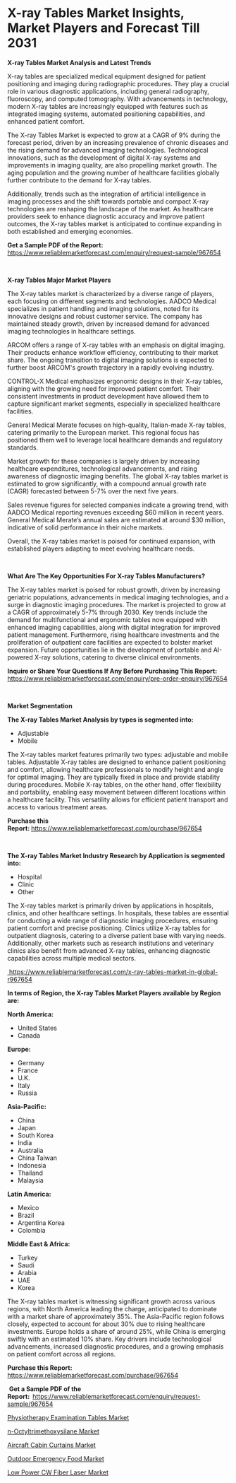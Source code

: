 <p><h1>X-ray Tables Market Insights, Market Players and Forecast Till 2031</h1></p><p><strong>X-ray Tables Market Analysis and Latest Trends</strong></p>
<p><p>X-ray tables are specialized medical equipment designed for patient positioning and imaging during radiographic procedures. They play a crucial role in various diagnostic applications, including general radiography, fluoroscopy, and computed tomography. With advancements in technology, modern X-ray tables are increasingly equipped with features such as integrated imaging systems, automated positioning capabilities, and enhanced patient comfort.</p><p>The X-ray Tables Market is expected to grow at a CAGR of 9% during the forecast period, driven by an increasing prevalence of chronic diseases and the rising demand for advanced imaging technologies. Technological innovations, such as the development of digital X-ray systems and improvements in imaging quality, are also propelling market growth. The aging population and the growing number of healthcare facilities globally further contribute to the demand for X-ray tables.</p><p>Additionally, trends such as the integration of artificial intelligence in imaging processes and the shift towards portable and compact X-ray technologies are reshaping the landscape of the market. As healthcare providers seek to enhance diagnostic accuracy and improve patient outcomes, the X-ray tables market is anticipated to continue expanding in both established and emerging economies.</p></p>
<p><strong>Get a Sample PDF of the Report:&nbsp;</strong> <a href="https://www.reliablemarketforecast.com/enquiry/request-sample/967654?utm_campaign=1167&utm_medium=2&utm_source=Github&utm_content=ia&utm_term=30102024&utm_id=x-ray-tables">https://www.reliablemarketforecast.com/enquiry/request-sample/967654</a></p>
<p>&nbsp;</p>
<p><strong>X-ray Tables Major Market Players</strong></p>
<p><p>The X-ray tables market is characterized by a diverse range of players, each focusing on different segments and technologies. AADCO Medical specializes in patient handling and imaging solutions, noted for its innovative designs and robust customer service. The company has maintained steady growth, driven by increased demand for advanced imaging technologies in healthcare settings.</p><p>ARCOM offers a range of X-ray tables with an emphasis on digital imaging. Their products enhance workflow efficiency, contributing to their market share. The ongoing transition to digital imaging solutions is expected to further boost ARCOM's growth trajectory in a rapidly evolving industry.</p><p>CONTROL-X Medical emphasizes ergonomic designs in their X-ray tables, aligning with the growing need for improved patient comfort. Their consistent investments in product development have allowed them to capture significant market segments, especially in specialized healthcare facilities.</p><p>General Medical Merate focuses on high-quality, Italian-made X-ray tables, catering primarily to the European market. This regional focus has positioned them well to leverage local healthcare demands and regulatory standards.</p><p>Market growth for these companies is largely driven by increasing healthcare expenditures, technological advancements, and rising awareness of diagnostic imaging benefits. The global X-ray tables market is estimated to grow significantly, with a compound annual growth rate (CAGR) forecasted between 5-7% over the next five years.</p><p>Sales revenue figures for selected companies indicate a growing trend, with AADCO Medical reporting revenues exceeding $60 million in recent years. General Medical Merate’s annual sales are estimated at around $30 million, indicative of solid performance in their niche markets.</p><p>Overall, the X-ray tables market is poised for continued expansion, with established players adapting to meet evolving healthcare needs.</p></p>
<p>&nbsp;</p>
<p><strong>What Are The Key Opportunities For X-ray Tables Manufacturers?</strong></p>
<p><p>The X-ray tables market is poised for robust growth, driven by increasing geriatric populations, advancements in medical imaging technologies, and a surge in diagnostic imaging procedures. The market is projected to grow at a CAGR of approximately 5-7% through 2030. Key trends include the demand for multifunctional and ergonomic tables now equipped with enhanced imaging capabilities, along with digital integration for improved patient management. Furthermore, rising healthcare investments and the proliferation of outpatient care facilities are expected to bolster market expansion. Future opportunities lie in the development of portable and AI-powered X-ray solutions, catering to diverse clinical environments.</p></p>
<p><strong>Inquire or Share Your Questions If Any Before Purchasing This Report:</strong> <a href="https://www.reliablemarketforecast.com/enquiry/pre-order-enquiry/967654?utm_campaign=1167&utm_medium=2&utm_source=Github&utm_content=ia&utm_term=30102024&utm_id=x-ray-tables">https://www.reliablemarketforecast.com/enquiry/pre-order-enquiry/967654</a></p>
<p>&nbsp;</p>
<p><strong>Market Segmentation</strong></p>
<p><strong>The X-ray Tables Market Analysis by types is segmented into:</strong></p>
<p><ul><li>Adjustable</li><li>Mobile</li></ul></p>
<p><p>The X-ray tables market features primarily two types: adjustable and mobile tables. Adjustable X-ray tables are designed to enhance patient positioning and comfort, allowing healthcare professionals to modify height and angle for optimal imaging. They are typically fixed in place and provide stability during procedures. Mobile X-ray tables, on the other hand, offer flexibility and portability, enabling easy movement between different locations within a healthcare facility. This versatility allows for efficient patient transport and access to various treatment areas.</p></p>
<p><strong>Purchase this Report:&nbsp;</strong><a href="https://www.reliablemarketforecast.com/purchase/967654?utm_campaign=1167&utm_medium=2&utm_source=Github&utm_content=ia&utm_term=30102024&utm_id=x-ray-tables">https://www.reliablemarketforecast.com/purchase/967654</a></p>
<p>&nbsp;</p>
<p><strong>The X-ray Tables Market Industry Research by Application is segmented into:</strong></p>
<p><ul><li>Hospital</li><li>Clinic</li><li>Other</li></ul></p>
<p><p>The X-ray tables market is primarily driven by applications in hospitals, clinics, and other healthcare settings. In hospitals, these tables are essential for conducting a wide range of diagnostic imaging procedures, ensuring patient comfort and precise positioning. Clinics utilize X-ray tables for outpatient diagnosis, catering to a diverse patient base with varying needs. Additionally, other markets such as research institutions and veterinary clinics also benefit from advanced X-ray tables, enhancing diagnostic capabilities across multiple medical sectors.</p></p>
<p><a href="https://www.reliablemarketforecast.com/x-ray-tables-market-in-global-r967654?utm_campaign=1167&utm_medium=2&utm_source=Github&utm_content=ia&utm_term=30102024&utm_id=x-ray-tables">&nbsp;https://www.reliablemarketforecast.com/x-ray-tables-market-in-global-r967654</a></p>
<p><strong>In terms of Region, the X-ray Tables Market Players available by Region are:</strong></p>
<p>
    <p> <strong> North America: </strong>
        <ul>
            <li>United States</li>
            <li>Canada</li>
        </ul>
        </p> 
    <p> <strong> Europe: </strong>
        <ul>
            <li>Germany</li>
            <li>France</li>
            <li>U.K.</li>
            <li>Italy</li>
            <li>Russia</li>
        </ul>
        </p> 
    <p> <strong> Asia-Pacific: </strong>
        <ul>
            <li>China</li>
            <li>Japan</li>
            <li>South Korea</li>
            <li>India</li>
            <li>Australia</li>
            <li>China Taiwan</li>
            <li>Indonesia</li>
            <li>Thailand</li>
            <li>Malaysia</li>
        </ul>
        </p> 
    <p> <strong> Latin America: </strong>
        <ul>
            <li>Mexico</li>
            <li>Brazil</li>
            <li>Argentina Korea</li>
            <li>Colombia</li>
        </ul>
        </p> 
    <p> <strong> Middle East & Africa: </strong>
        <ul>
            <li>Turkey</li>
            <li>Saudi</li>
            <li>Arabia</li>
            <li>UAE</li>
            <li>Korea</li>
        </ul>
    </p>
    </p>
<p><p>The X-ray tables market is witnessing significant growth across various regions, with North America leading the charge, anticipated to dominate with a market share of approximately 35%. The Asia-Pacific region follows closely, expected to account for about 30% due to rising healthcare investments. Europe holds a share of around 25%, while China is emerging swiftly with an estimated 10% share. Key drivers include technological advancements, increased diagnostic procedures, and a growing emphasis on patient comfort across all regions.</p></p>
<p><strong>Purchase this Report: </strong><a href="https://www.reliablemarketforecast.com/purchase/967654?utm_campaign=1167&utm_medium=2&utm_source=Github&utm_content=ia&utm_term=30102024&utm_id=x-ray-tables">https://www.reliablemarketforecast.com/purchase/967654</a></p>
<p>&nbsp;<strong>Get a Sample PDF of the Report:&nbsp;&nbsp;</strong><a href="https://www.reliablemarketforecast.com/enquiry/request-sample/967654?utm_campaign=1167&utm_medium=2&utm_source=Github&utm_content=ia&utm_term=30102024&utm_id=x-ray-tables">https://www.reliablemarketforecast.com/enquiry/request-sample/967654</a></p>
<p><strong></strong></p>
<p><p><a href="https://github.com/wendisyqf/Market-Research-Report-List-1/blob/main/physiotherapy-examination-tables-market.md?utm_campaign=1167&utm_medium=2&utm_source=Github&utm_content=ia&utm_term=30102024&utm_id=x-ray-tables">Physiotherapy Examination Tables Market</a></p><p><a href="https://www.linkedin.com/pulse/market-forecasting-change-global-n-octyltrimethoxysilane-mnl6f?utm_campaign=1167&utm_medium=2&utm_source=Github&utm_content=ia&utm_term=30102024&utm_id=x-ray-tables">n-Octyltrimethoxysilane Market</a></p><p><a href="https://github.com/sharitatri97/Market-Research-Report-List-1/blob/main/aircraft-cabin-curtains-market.md?utm_campaign=1167&utm_medium=2&utm_source=Github&utm_content=ia&utm_term=30102024&utm_id=x-ray-tables">Aircraft Cabin Curtains Market</a></p><p><a href="https://www.linkedin.com/pulse/market-leaders-laggards-global-outdoor-emergency-food-ekgte?utm_campaign=1167&utm_medium=2&utm_source=Github&utm_content=ia&utm_term=30102024&utm_id=x-ray-tables">Outdoor Emergency Food Market</a></p><p><a href="https://issuu.com/reportprime-2/docs/low-power-cw-fiber-laser-market-siz_5b9b474e72ff9c?utm_campaign=1167&utm_medium=2&utm_source=Github&utm_content=ia&utm_term=30102024&utm_id=x-ray-tables">Low Power CW Fiber Laser Market</a></p></p>